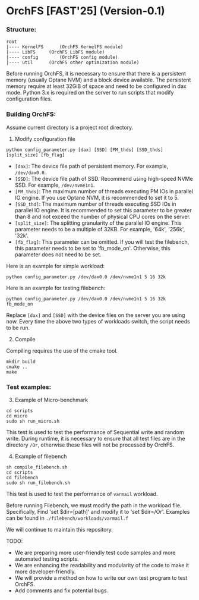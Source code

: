 # OrchFS [FAST'25] (Version-0.1)


### Structure:

```
root
|---- KernelFS      (OrchFS KernelFS module)
|---- LibFS     (OrchFS LibFS module)
|---- config        (OrchFS config module)
|---- util      (OrchFS other optimization module)
```
Before running OrchFS, it is necessary to ensure that there is a persistent memory (usually Optane NVM) and a block device available. The persistent memory require at least 32GiB of space and need to be configured in dax mode.
Python 3.x is required on the server to run scripts that modify configuration files.

### Building OrchFS:
Assume current directory is a project root directory.

1. Modify configuration file
```
python config_parameter.py [dax] [SSD] [PM_thds] [SSD_thds] [split_size] [fb_flag]
```
- `[dax]`: The device file path of persistent memory. For example, `/dev/dax0.0`.
- `[SSD]`: The device file path of SSD. Recommend using high-speed NVMe SSD. For example, `/dev/nvme1n1`.
- `[PM_thds]`: The maximum number of threads executing PM IOs in parallel IO engine. If you use Optane NVM, it is recommended to set it to 5.
- `[SSD_thd]`: The maximum number of threads executing SSD IOs in parallel IO engine. It is recommended to set this parameter to be greater than 8 and not exceed the number of physical CPU cores on the server.
- `[split_size]`: The splitting granularity of the parallel IO engine. This parameter needs to be a multiple of 32KB. For example, '64k', '256k', '32k'.
- `[fb_flag]`: This parameter can be omitted. If you will test the filebench, this parameter needs to be set to 'fb_mode_on'. Otherwise, this parameter does not need to be set.

Here is an example for simple workload:
```
python config_parameter.py /dev/dax0.0 /dev/nvme1n1 5 16 32k
```

Here is an example for testing filebench:
```
python config_parameter.py /dev/dax0.0 /dev/nvme1n1 5 16 32k fb_mode_on
```
Replace `[dax]` and `[SSD]` with the device files on the server you are using now. Every time the above two types of workloads switch, the script needs to be run.

2. Compile

Compiling requires the use of the cmake tool.
```
mkdir build
cmake ..
make
```
### Test examples:

3. Example of Micro-benchmark
```
cd scripts
cd micro
sudo sh run_micro.sh
```
This test is used to test the performance of Sequential write and random write.
During runtime, it is necessary to ensure that all test files are in the directory `/Or`, otherwise these files will not be processed by OrchFS.

4. Example of filebench
```
sh compile_filebench.sh
cd scripts
cd filebench
sudo sh run_filebench.sh
```
This test is used to test the performance of `varmail` workload.

Before running Filebench, we must modify the path in the workload file. Specifically, Find 'set $dir=[path]' and modify it to 'set $dir=/Or'. 
Examples can be found in `./filebench/workloads/varmail.f` 



We will continue to maintain this repository.

TODO: 

- We are preparing more user-friendly test code samples and more automated testing scripts.
- We are enhancing the readability and modularity of the code to make it more developer-friendly.
- We will provide a method on how to write our own test program to test OrchFS.
- Add comments and fix potential bugs.
